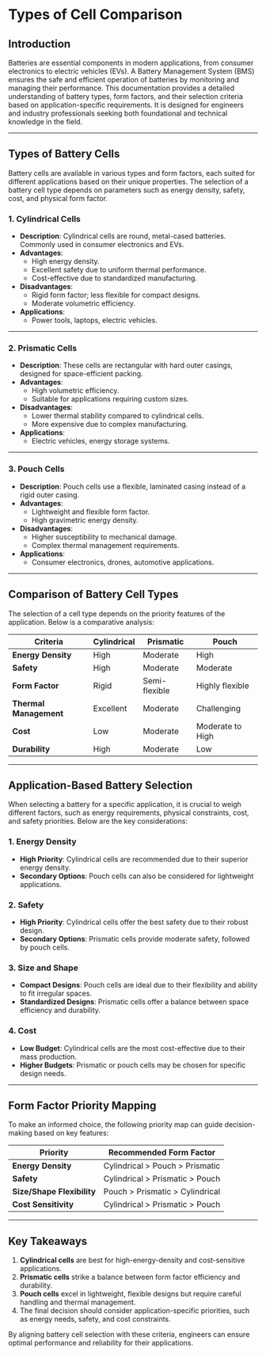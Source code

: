 # Types of Cell Comparison

## Introduction

Batteries are essential components in modern applications, from consumer electronics to electric vehicles (EVs). A Battery Management System (BMS) ensures the safe and efficient operation of batteries by monitoring and managing their performance. This documentation provides a detailed understanding of battery types, form factors, and their selection criteria based on application-specific requirements. It is designed for engineers and industry professionals seeking both foundational and technical knowledge in the field.

---

## Types of Battery Cells

Battery cells are available in various types and form factors, each suited for different applications based on their unique properties. The selection of a battery cell type depends on parameters such as energy density, safety, cost, and physical form factor.

### **1. Cylindrical Cells**
- **Description**: Cylindrical cells are round, metal-cased batteries. Commonly used in consumer electronics and EVs.
- **Advantages**:
  - High energy density.
  - Excellent safety due to uniform thermal performance.
  - Cost-effective due to standardized manufacturing.
- **Disadvantages**:
  - Rigid form factor; less flexible for compact designs.
  - Moderate volumetric efficiency.
- **Applications**:
  - Power tools, laptops, electric vehicles.

---

### **2. Prismatic Cells**
- **Description**: These cells are rectangular with hard outer casings, designed for space-efficient packing.
- **Advantages**:
  - High volumetric efficiency.
  - Suitable for applications requiring custom sizes.
- **Disadvantages**:
  - Lower thermal stability compared to cylindrical cells.
  - More expensive due to complex manufacturing.
- **Applications**:
  - Electric vehicles, energy storage systems.

---

### **3. Pouch Cells**
- **Description**: Pouch cells use a flexible, laminated casing instead of a rigid outer casing.
- **Advantages**:
  - Lightweight and flexible form factor.
  - High gravimetric energy density.
- **Disadvantages**:
  - Higher susceptibility to mechanical damage.
  - Complex thermal management requirements.
- **Applications**:
  - Consumer electronics, drones, automotive applications.

---

## Comparison of Battery Cell Types

The selection of a cell type depends on the priority features of the application. Below is a comparative analysis:

| **Criteria**          | **Cylindrical**        | **Prismatic**         | **Pouch**           |
|------------------------|------------------------|------------------------|---------------------|
| **Energy Density**     | High                  | Moderate              | High                |
| **Safety**             | High                  | Moderate              | Moderate            |
| **Form Factor**        | Rigid                 | Semi-flexible         | Highly flexible     |
| **Thermal Management** | Excellent             | Moderate              | Challenging         |
| **Cost**               | Low                   | Moderate              | Moderate to High    |
| **Durability**         | High                  | Moderate              | Low                 |

---

## Application-Based Battery Selection

When selecting a battery for a specific application, it is crucial to weigh different factors, such as energy requirements, physical constraints, cost, and safety priorities. Below are the key considerations:

### **1. Energy Density**
- **High Priority**: Cylindrical cells are recommended due to their superior energy density.
- **Secondary Options**: Pouch cells can also be considered for lightweight applications.

### **2. Safety**
- **High Priority**: Cylindrical cells offer the best safety due to their robust design.
- **Secondary Options**: Prismatic cells provide moderate safety, followed by pouch cells.

### **3. Size and Shape**
- **Compact Designs**: Pouch cells are ideal due to their flexibility and ability to fit irregular spaces.
- **Standardized Designs**: Prismatic cells offer a balance between space efficiency and durability.

### **4. Cost**
- **Low Budget**: Cylindrical cells are the most cost-effective due to their mass production.
- **Higher Budgets**: Prismatic or pouch cells may be chosen for specific design needs.

---

## Form Factor Priority Mapping

To make an informed choice, the following priority map can guide decision-making based on key features:

| **Priority**               | **Recommended Form Factor**                  |
|----------------------------|---------------------------------------------|
| **Energy Density**          | Cylindrical > Pouch > Prismatic            |
| **Safety**                  | Cylindrical > Prismatic > Pouch            |
| **Size/Shape Flexibility**  | Pouch > Prismatic > Cylindrical            |
| **Cost Sensitivity**        | Cylindrical > Prismatic > Pouch            |

---

## Key Takeaways

1. **Cylindrical cells** are best for high-energy-density and cost-sensitive applications.
2. **Prismatic cells** strike a balance between form factor efficiency and durability.
3. **Pouch cells** excel in lightweight, flexible designs but require careful handling and thermal management.
4. The final decision should consider application-specific priorities, such as energy needs, safety, and cost constraints.

By aligning battery cell selection with these criteria, engineers can ensure optimal performance and reliability for their applications.